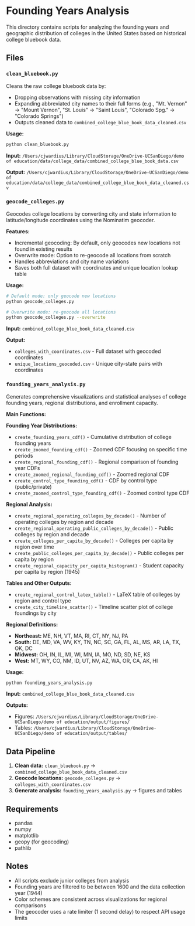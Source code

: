 # Founding Years Analysis

This directory contains scripts for analyzing the founding years and geographic distribution of colleges in the United States based on historical college bluebook data.

## Files

### `clean_bluebook.py`
Cleans the raw college bluebook data by:
- Dropping observations with missing city information
- Expanding abbreviated city names to their full forms (e.g., "Mt. Vernon" → "Mount Vernon", "St. Louis" → "Saint Louis", "Colorado Spg." → "Colorado Springs")
- Outputs cleaned data to `combined_college_blue_book_data_cleaned.csv`

**Usage:**
```bash
python clean_bluebook.py
```

**Input:** `/Users/cjwardius/Library/CloudStorage/OneDrive-UCSanDiego/demo of education/data/college_data/combined_college_blue_book_data.csv`

**Output:** `/Users/cjwardius/Library/CloudStorage/OneDrive-UCSanDiego/demo of education/data/college_data/combined_college_blue_book_data_cleaned.csv`

### `geocode_colleges.py`
Geocodes college locations by converting city and state information to latitude/longitude coordinates using the Nominatim geocoder.

**Features:**
- Incremental geocoding: By default, only geocodes new locations not found in existing results
- Overwrite mode: Option to re-geocode all locations from scratch
- Handles abbreviations and city name variations
- Saves both full dataset with coordinates and unique location lookup table

**Usage:**
```bash
# Default mode: only geocode new locations
python geocode_colleges.py

# Overwrite mode: re-geocode all locations
python geocode_colleges.py --overwrite
```

**Input:** `combined_college_blue_book_data_cleaned.csv`

**Output:**
- `colleges_with_coordinates.csv` - Full dataset with geocoded coordinates
- `unique_locations_geocoded.csv` - Unique city-state pairs with coordinates

### `founding_years_analysis.py`
Generates comprehensive visualizations and statistical analyses of college founding years, regional distributions, and enrollment capacity.

**Main Functions:**

**Founding Year Distributions:**
- `create_founding_years_cdf()` - Cumulative distribution of college founding years
- `create_zoomed_founding_cdf()` - Zoomed CDF focusing on specific time periods
- `create_regional_founding_cdf()` - Regional comparison of founding year CDFs
- `create_zoomed_regional_founding_cdf()` - Zoomed regional CDF
- `create_control_type_founding_cdf()` - CDF by control type (public/private)
- `create_zoomed_control_type_founding_cdf()` - Zoomed control type CDF

**Regional Analysis:**
- `create_regional_operating_colleges_by_decade()` - Number of operating colleges by region and decade
- `create_regional_operating_public_colleges_by_decade()` - Public colleges by region and decade
- `create_colleges_per_capita_by_decade()` - Colleges per capita by region over time
- `create_public_colleges_per_capita_by_decade()` - Public colleges per capita by region
- `create_regional_capacity_per_capita_histogram()` - Student capacity per capita by region (1945)

**Tables and Other Outputs:**
- `create_regional_control_latex_table()` - LaTeX table of colleges by region and control type
- `create_city_timeline_scatter()` - Timeline scatter plot of college foundings by city

**Regional Definitions:**
- **Northeast:** ME, NH, VT, MA, RI, CT, NY, NJ, PA
- **South:** DE, MD, VA, WV, KY, TN, NC, SC, GA, FL, AL, MS, AR, LA, TX, OK, DC
- **Midwest:** OH, IN, IL, MI, WI, MN, IA, MO, ND, SD, NE, KS
- **West:** MT, WY, CO, NM, ID, UT, NV, AZ, WA, OR, CA, AK, HI

**Usage:**
```bash
python founding_years_analysis.py
```

**Input:** `combined_college_blue_book_data_cleaned.csv`

**Outputs:**
- Figures: `/Users/cjwardius/Library/CloudStorage/OneDrive-UCSanDiego/demo of education/output/figures/`
- Tables: `/Users/cjwardius/Library/CloudStorage/OneDrive-UCSanDiego/demo of education/output/tables/`

## Data Pipeline

1. **Clean data:** `clean_bluebook.py` → `combined_college_blue_book_data_cleaned.csv`
2. **Geocode locations:** `geocode_colleges.py` → `colleges_with_coordinates.csv`
3. **Generate analysis:** `founding_years_analysis.py` → figures and tables

## Requirements

- pandas
- numpy
- matplotlib
- geopy (for geocoding)
- pathlib

## Notes

- All scripts exclude junior colleges from analysis
- Founding years are filtered to be between 1600 and the data collection year (1944)
- Color schemes are consistent across visualizations for regional comparisons
- The geocoder uses a rate limiter (1 second delay) to respect API usage limits
